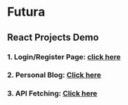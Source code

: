 # Futura



## React Projects Demo
### 1. Login/Register Page: <a href="https://bit.ly/45t1Ka5">click here</a>

### 2. Personal Blog: <a href="https://bit.ly/3DUjCz5">Click here</a>

### 3. API Fetching: <a href="https://bit.ly/3sKNpbc">Click here</a>
